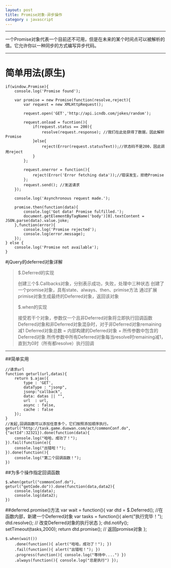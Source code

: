 ```yaml
---
layout: post
title: Promise对象-异步操作
category : javascript
---
```




---

一个Promise对象代表一个目前还不可用，但是在未来的某个时间点可以被解析的值。它允许你以一种同步的方式编写异步代码。

---


# 简单用法(原生)



	if(window.Promise){
	    console.log('Promise found');   
	
	    var promise = new Promise(function(resolve,reject){
	        var request = new XMLHttpRequest();
	
	        request.open('GET','http://api.icndb.com/jokes/random');
	
	        request.onload = fucntion(){
	            if(request.status == 200){
	                resolve(request.response); //我们在此处获得了数据，因此解析Promise
	            }else{
	                reject(Error(request.statusText));//状态码不是200，因此调用reject
	            }
	        };
	
	        request.onerror = function(){
	            reject(Error('Error fetching data'));//错误发生，拒绝Promise
	        };
	        request.send(); //发送请求
	    });
	
	    console.log('Asynchronous request made.');  
	
	    promise.then(function(data){
	        console.log('Got data! Promise fulfilled.');
	        document.getElementByTagName('body')[0].textContent = JSON.parse(data).value.joke;
	    },function(error){
	        console.log('Promise rejected');
	        console.log(error.message);
	    });
	} else {
	    console.log('Promise not available');
	}   

#jQuery的deferred对象详解

> $.Deferred的实现
> 
> 创建三个$.Callbacks对象，分别表示成功，失败，处理中三种状态
> 创建了一个promise对象，具有state、always、then、primise方法
> 通过扩展primise对象生成最终的Deferred对象，返回该对象
>  
> 
> $.when的实现
> 
> 接受若干个对象，参数仅一个且非Deferred对象将立即执行回调函数
> Deferred对象和非Deferred对象混杂时，对于非Deferred对象remaining减1
> Deferred对象总数 = 内部构建的Deferred对象 + 所传参数中包含的Deferred对象
> 所传参数中所有Deferred对象每当resolve时remaining减1，直到为0时（所有都resolve）执行回调

----------

##简单实用

	//请求url
	function geturl(url,datas){
        return $.ajax({
            type : 'GET',
            dataType : "jsonp",
            jsonp:"callback",
            data: datas || "",
            url  : url,
            async : false,
            cache : false
        });
    }
    //发起,回调函数可以添加任意多个，它们按照添加顺序执行。
	geturl("http://task.game.duowan.com/act/commonConf.do",{"actId":32321}).done(function(data){
        console.log("哈哈，成功了！");
    }).fail(function(e){
		console.log("出错啦！");
	}).done(function(){
		console.log("第二个回调函数！");
	})

##为多个操作指定回调函数	


	$.when(geturl("commonConf.do"), geturl("getCode.do")).done(function(data,data2){
        console.log(data);
        console.log(data2);
    })

##deferred.promise()方法
	var wait = function(){
        var dtd = $.Deferred(); //在函数内部，新建一个Deferred对象
        var tasks = function(){
            alert("执行完毕！");
            dtd.resolve(); // 改变Deferred对象的执行状态
        };
		dtd.notify();
        setTimeout(tasks,2000);
        return dtd.promise(); // 返回promise对象
    };

	$.when(wait())
		.done(function(){ alert("哈哈，成功了！"); })
		.fail(function(){ alert("出错啦！"); })
		.progress(function(){ console.log("等待中....") })
		.always(function(){ console.log("总是执行") });